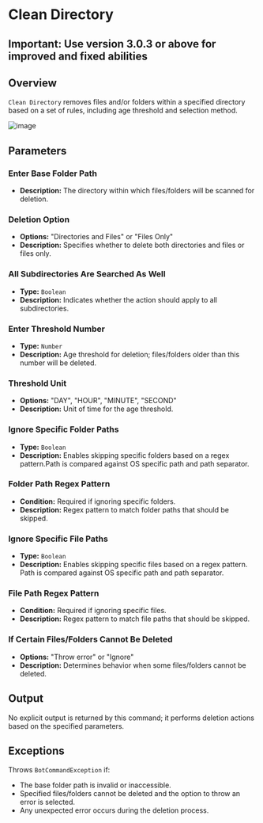 # Clean Directory
## Important: Use version 3.0.3 or above for improved and fixed abilities
## Overview

`Clean Directory` removes files and/or folders within a specified directory based on a set of rules, including age
threshold and selection method.

![image](https://github.com/A360-Tools/Bot-Framework/assets/82057278/2606731b-cb4c-482a-9363-ef3b00158f7d)

## Parameters

### Enter Base Folder Path

- **Description:** The directory within which files/folders will be scanned for deletion.

### Deletion Option

- **Options:** "Directories and Files" or "Files Only"
- **Description:** Specifies whether to delete both directories and files or files only.

### All Subdirectories Are Searched As Well

- **Type:** `Boolean`
- **Description:** Indicates whether the action should apply to all subdirectories.

### Enter Threshold Number

- **Type:** `Number`
- **Description:** Age threshold for deletion; files/folders older than this number will be deleted.

### Threshold Unit

- **Options:** "DAY", "HOUR", "MINUTE", "SECOND"
- **Description:** Unit of time for the age threshold.

### Ignore Specific Folder Paths

- **Type:** `Boolean`
- **Description:** Enables skipping specific folders based on a regex pattern.Path is compared against OS
  specific path and path separator.

### Folder Path Regex Pattern

- **Condition:** Required if ignoring specific folders.
- **Description:** Regex pattern to match folder paths that should be skipped.

### Ignore Specific File Paths

- **Type:** `Boolean`
- **Description:** Enables skipping specific files based on a regex pattern. Path is compared against OS
  specific path and path separator.

### File Path Regex Pattern

- **Condition:** Required if ignoring specific files.
- **Description:** Regex pattern to match file paths that should be skipped.

### If Certain Files/Folders Cannot Be Deleted

- **Options:** "Throw error" or "Ignore"
- **Description:** Determines behavior when some files/folders cannot be deleted.

## Output

No explicit output is returned by this command; it performs deletion actions based on the specified parameters.

## Exceptions

Throws `BotCommandException` if:

- The base folder path is invalid or inaccessible.
- Specified files/folders cannot be deleted and the option to throw an error is selected.
- Any unexpected error occurs during the deletion process.
